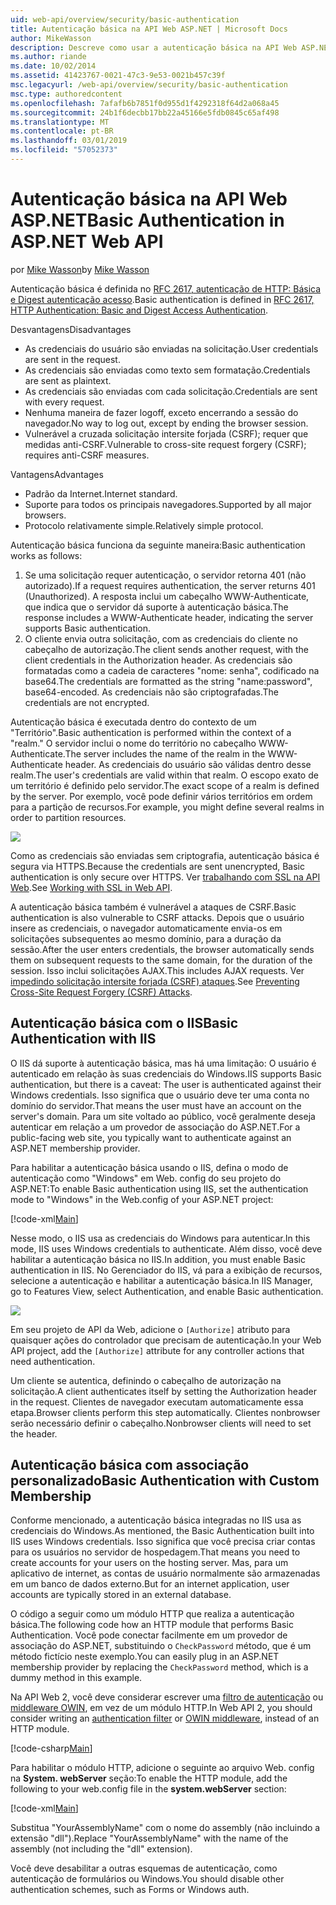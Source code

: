 ```yaml
---
uid: web-api/overview/security/basic-authentication
title: Autenticação básica na API Web ASP.NET | Microsoft Docs
author: MikeWasson
description: Descreve como usar a autenticação básica na API Web ASP.NET.
ms.author: riande
ms.date: 10/02/2014
ms.assetid: 41423767-0021-47c3-9e53-0021b457c39f
msc.legacyurl: /web-api/overview/security/basic-authentication
msc.type: authoredcontent
ms.openlocfilehash: 7afafb6b7851f0d955d1f4292318f64d2a068a45
ms.sourcegitcommit: 24b1f6decbb17bb22a45166e5fdb0845c65af498
ms.translationtype: MT
ms.contentlocale: pt-BR
ms.lasthandoff: 03/01/2019
ms.locfileid: "57052373"
---
```

<a name="basic-authentication-in-aspnet-web-api"></a><span data-ttu-id="9f67b-103">Autenticação básica na API Web ASP.NET</span><span class="sxs-lookup"><span data-stu-id="9f67b-103">Basic Authentication in ASP.NET Web API</span></span>
====================
<span data-ttu-id="9f67b-104">por [Mike Wasson](https://github.com/MikeWasson)</span><span class="sxs-lookup"><span data-stu-id="9f67b-104">by [Mike Wasson](https://github.com/MikeWasson)</span></span>

<span data-ttu-id="9f67b-105">Autenticação básica é definida no [RFC 2617, autenticação de HTTP: Básica e Digest autenticação acesso](http://www.ietf.org/rfc/rfc2617.txt).</span><span class="sxs-lookup"><span data-stu-id="9f67b-105">Basic authentication is defined in [RFC 2617, HTTP Authentication: Basic and Digest Access Authentication](http://www.ietf.org/rfc/rfc2617.txt).</span></span>

<span data-ttu-id="9f67b-106">Desvantagens</span><span class="sxs-lookup"><span data-stu-id="9f67b-106">Disadvantages</span></span>

- <span data-ttu-id="9f67b-107">As credenciais do usuário são enviadas na solicitação.</span><span class="sxs-lookup"><span data-stu-id="9f67b-107">User credentials are sent in the request.</span></span>
- <span data-ttu-id="9f67b-108">As credenciais são enviadas como texto sem formatação.</span><span class="sxs-lookup"><span data-stu-id="9f67b-108">Credentials are sent as plaintext.</span></span>
- <span data-ttu-id="9f67b-109">As credenciais são enviadas com cada solicitação.</span><span class="sxs-lookup"><span data-stu-id="9f67b-109">Credentials are sent with every request.</span></span>
- <span data-ttu-id="9f67b-110">Nenhuma maneira de fazer logoff, exceto encerrando a sessão do navegador.</span><span class="sxs-lookup"><span data-stu-id="9f67b-110">No way to log out, except by ending the browser session.</span></span>
- <span data-ttu-id="9f67b-111">Vulnerável a cruzada solicitação intersite forjada (CSRF); requer que medidas anti-CSRF.</span><span class="sxs-lookup"><span data-stu-id="9f67b-111">Vulnerable to cross-site request forgery (CSRF); requires anti-CSRF measures.</span></span>

<span data-ttu-id="9f67b-112">Vantagens</span><span class="sxs-lookup"><span data-stu-id="9f67b-112">Advantages</span></span>

- <span data-ttu-id="9f67b-113">Padrão da Internet.</span><span class="sxs-lookup"><span data-stu-id="9f67b-113">Internet standard.</span></span>
- <span data-ttu-id="9f67b-114">Suporte para todos os principais navegadores.</span><span class="sxs-lookup"><span data-stu-id="9f67b-114">Supported by all major browsers.</span></span>
- <span data-ttu-id="9f67b-115">Protocolo relativamente simple.</span><span class="sxs-lookup"><span data-stu-id="9f67b-115">Relatively simple protocol.</span></span>

<span data-ttu-id="9f67b-116">Autenticação básica funciona da seguinte maneira:</span><span class="sxs-lookup"><span data-stu-id="9f67b-116">Basic authentication works as follows:</span></span>

1. <span data-ttu-id="9f67b-117">Se uma solicitação requer autenticação, o servidor retorna 401 (não autorizado).</span><span class="sxs-lookup"><span data-stu-id="9f67b-117">If a request requires authentication, the server returns 401 (Unauthorized).</span></span> <span data-ttu-id="9f67b-118">A resposta inclui um cabeçalho WWW-Authenticate, que indica que o servidor dá suporte à autenticação básica.</span><span class="sxs-lookup"><span data-stu-id="9f67b-118">The response includes a WWW-Authenticate header, indicating the server supports Basic authentication.</span></span>
2. <span data-ttu-id="9f67b-119">O cliente envia outra solicitação, com as credenciais do cliente no cabeçalho de autorização.</span><span class="sxs-lookup"><span data-stu-id="9f67b-119">The client sends another request, with the client credentials in the Authorization header.</span></span> <span data-ttu-id="9f67b-120">As credenciais são formatadas como a cadeia de caracteres "nome: senha", codificado na base64.</span><span class="sxs-lookup"><span data-stu-id="9f67b-120">The credentials are formatted as the string "name:password", base64-encoded.</span></span> <span data-ttu-id="9f67b-121">As credenciais não são criptografadas.</span><span class="sxs-lookup"><span data-stu-id="9f67b-121">The credentials are not encrypted.</span></span>

<span data-ttu-id="9f67b-122">Autenticação básica é executada dentro do contexto de um "Território".</span><span class="sxs-lookup"><span data-stu-id="9f67b-122">Basic authentication is performed within the context of a "realm."</span></span> <span data-ttu-id="9f67b-123">O servidor inclui o nome do território no cabeçalho WWW-Authenticate.</span><span class="sxs-lookup"><span data-stu-id="9f67b-123">The server includes the name of the realm in the WWW-Authenticate header.</span></span> <span data-ttu-id="9f67b-124">As credenciais do usuário são válidas dentro desse realm.</span><span class="sxs-lookup"><span data-stu-id="9f67b-124">The user's credentials are valid within that realm.</span></span> <span data-ttu-id="9f67b-125">O escopo exato de um território é definido pelo servidor.</span><span class="sxs-lookup"><span data-stu-id="9f67b-125">The exact scope of a realm is defined by the server.</span></span> <span data-ttu-id="9f67b-126">Por exemplo, você pode definir vários territórios em ordem para a partição de recursos.</span><span class="sxs-lookup"><span data-stu-id="9f67b-126">For example, you might define several realms in order to partition resources.</span></span>

![](basic-authentication/_static/image1.png)

<span data-ttu-id="9f67b-127">Como as credenciais são enviadas sem criptografia, autenticação básica é segura via HTTPS.</span><span class="sxs-lookup"><span data-stu-id="9f67b-127">Because the credentials are sent unencrypted, Basic authentication is only secure over HTTPS.</span></span> <span data-ttu-id="9f67b-128">Ver [trabalhando com SSL na API Web](working-with-ssl-in-web-api.md).</span><span class="sxs-lookup"><span data-stu-id="9f67b-128">See [Working with SSL in Web API](working-with-ssl-in-web-api.md).</span></span>

<span data-ttu-id="9f67b-129">A autenticação básica também é vulnerável a ataques de CSRF.</span><span class="sxs-lookup"><span data-stu-id="9f67b-129">Basic authentication is also vulnerable to CSRF attacks.</span></span> <span data-ttu-id="9f67b-130">Depois que o usuário insere as credenciais, o navegador automaticamente envia-os em solicitações subsequentes ao mesmo domínio, para a duração da sessão.</span><span class="sxs-lookup"><span data-stu-id="9f67b-130">After the user enters credentials, the browser automatically sends them on subsequent requests to the same domain, for the duration of the session.</span></span> <span data-ttu-id="9f67b-131">Isso inclui solicitações AJAX.</span><span class="sxs-lookup"><span data-stu-id="9f67b-131">This includes AJAX requests.</span></span> <span data-ttu-id="9f67b-132">Ver [impedindo solicitação intersite forjada (CSRF) ataques](preventing-cross-site-request-forgery-csrf-attacks.md).</span><span class="sxs-lookup"><span data-stu-id="9f67b-132">See [Preventing Cross-Site Request Forgery (CSRF) Attacks](preventing-cross-site-request-forgery-csrf-attacks.md).</span></span>

## <a name="basic-authentication-with-iis"></a><span data-ttu-id="9f67b-133">Autenticação básica com o IIS</span><span class="sxs-lookup"><span data-stu-id="9f67b-133">Basic Authentication with IIS</span></span>

<span data-ttu-id="9f67b-134">O IIS dá suporte à autenticação básica, mas há uma limitação: O usuário é autenticado em relação às suas credenciais do Windows.</span><span class="sxs-lookup"><span data-stu-id="9f67b-134">IIS supports Basic authentication, but there is a caveat: The user is authenticated against their Windows credentials.</span></span> <span data-ttu-id="9f67b-135">Isso significa que o usuário deve ter uma conta no domínio do servidor.</span><span class="sxs-lookup"><span data-stu-id="9f67b-135">That means the user must have an account on the server's domain.</span></span> <span data-ttu-id="9f67b-136">Para um site voltado ao público, você geralmente deseja autenticar em relação a um provedor de associação do ASP.NET.</span><span class="sxs-lookup"><span data-stu-id="9f67b-136">For a public-facing web site, you typically want to authenticate against an ASP.NET membership provider.</span></span>

<span data-ttu-id="9f67b-137">Para habilitar a autenticação básica usando o IIS, defina o modo de autenticação como "Windows" em Web. config do seu projeto do ASP.NET:</span><span class="sxs-lookup"><span data-stu-id="9f67b-137">To enable Basic authentication using IIS, set the authentication mode to "Windows" in the Web.config of your ASP.NET project:</span></span>

[!code-xml[Main](basic-authentication/samples/sample1.xml)]

<span data-ttu-id="9f67b-138">Nesse modo, o IIS usa as credenciais do Windows para autenticar.</span><span class="sxs-lookup"><span data-stu-id="9f67b-138">In this mode, IIS uses Windows credentials to authenticate.</span></span> <span data-ttu-id="9f67b-139">Além disso, você deve habilitar a autenticação básica no IIS.</span><span class="sxs-lookup"><span data-stu-id="9f67b-139">In addition, you must enable Basic authentication in IIS.</span></span> <span data-ttu-id="9f67b-140">No Gerenciador do IIS, vá para a exibição de recursos, selecione a autenticação e habilitar a autenticação básica.</span><span class="sxs-lookup"><span data-stu-id="9f67b-140">In IIS Manager, go to Features View, select Authentication, and enable Basic authentication.</span></span>

![](basic-authentication/_static/image2.png)

<span data-ttu-id="9f67b-141">Em seu projeto de API da Web, adicione o `[Authorize]` atributo para quaisquer ações do controlador que precisam de autenticação.</span><span class="sxs-lookup"><span data-stu-id="9f67b-141">In your Web API project, add the `[Authorize]` attribute for any controller actions that need authentication.</span></span>

<span data-ttu-id="9f67b-142">Um cliente se autentica, definindo o cabeçalho de autorização na solicitação.</span><span class="sxs-lookup"><span data-stu-id="9f67b-142">A client authenticates itself by setting the Authorization header in the request.</span></span> <span data-ttu-id="9f67b-143">Clientes de navegador executam automaticamente essa etapa.</span><span class="sxs-lookup"><span data-stu-id="9f67b-143">Browser clients perform this step automatically.</span></span> <span data-ttu-id="9f67b-144">Clientes nonbrowser serão necessário definir o cabeçalho.</span><span class="sxs-lookup"><span data-stu-id="9f67b-144">Nonbrowser clients will need to set the header.</span></span>

## <a name="basic-authentication-with-custom-membership"></a><span data-ttu-id="9f67b-145">Autenticação básica com associação personalizado</span><span class="sxs-lookup"><span data-stu-id="9f67b-145">Basic Authentication with Custom Membership</span></span>

<span data-ttu-id="9f67b-146">Conforme mencionado, a autenticação básica integradas no IIS usa as credenciais do Windows.</span><span class="sxs-lookup"><span data-stu-id="9f67b-146">As mentioned, the Basic Authentication built into IIS uses Windows credentials.</span></span> <span data-ttu-id="9f67b-147">Isso significa que você precisa criar contas para os usuários no servidor de hospedagem.</span><span class="sxs-lookup"><span data-stu-id="9f67b-147">That means you need to create accounts for your users on the hosting server.</span></span> <span data-ttu-id="9f67b-148">Mas, para um aplicativo de internet, as contas de usuário normalmente são armazenadas em um banco de dados externo.</span><span class="sxs-lookup"><span data-stu-id="9f67b-148">But for an internet application, user accounts are typically stored in an external database.</span></span>

<span data-ttu-id="9f67b-149">O código a seguir como um módulo HTTP que realiza a autenticação básica.</span><span class="sxs-lookup"><span data-stu-id="9f67b-149">The following code how an HTTP module that performs Basic Authentication.</span></span> <span data-ttu-id="9f67b-150">Você pode conectar facilmente em um provedor de associação do ASP.NET, substituindo o `CheckPassword` método, que é um método fictício neste exemplo.</span><span class="sxs-lookup"><span data-stu-id="9f67b-150">You can easily plug in an ASP.NET membership provider by replacing the `CheckPassword` method, which is a dummy method in this example.</span></span>

<span data-ttu-id="9f67b-151">Na API Web 2, você deve considerar escrever uma [filtro de autenticação](authentication-filters.md) ou [middleware OWIN](../../../aspnet/overview/owin-and-katana/index.md), em vez de um módulo HTTP.</span><span class="sxs-lookup"><span data-stu-id="9f67b-151">In Web API 2, you should consider writing an [authentication filter](authentication-filters.md) or [OWIN middleware](../../../aspnet/overview/owin-and-katana/index.md), instead of an HTTP module.</span></span>

[!code-csharp[Main](basic-authentication/samples/sample2.cs)]

<span data-ttu-id="9f67b-152">Para habilitar o módulo HTTP, adicione o seguinte ao arquivo Web. config na **System. webServer** seção:</span><span class="sxs-lookup"><span data-stu-id="9f67b-152">To enable the HTTP module, add the following to your web.config file in the **system.webServer** section:</span></span>

[!code-xml[Main](basic-authentication/samples/sample3.xml?highlight=4)]

<span data-ttu-id="9f67b-153">Substitua "YourAssemblyName" com o nome do assembly (não incluindo a extensão "dll").</span><span class="sxs-lookup"><span data-stu-id="9f67b-153">Replace "YourAssemblyName" with the name of the assembly (not including the "dll" extension).</span></span>

<span data-ttu-id="9f67b-154">Você deve desabilitar a outras esquemas de autenticação, como autenticação de formulários ou Windows.</span><span class="sxs-lookup"><span data-stu-id="9f67b-154">You should disable other authentication schemes, such as Forms or Windows auth.</span></span>

